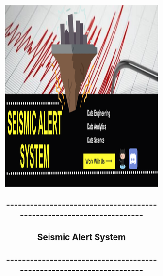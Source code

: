 <p align=center><img src='img_eng/Banner-en.png' width=2000 height=600></p>
<h1 align=center>---------------------------------------------------------------------</h1>
<h1 align=center id="sistema">Seismic Alert System</h1>
<h1 align=center>---------------------------------------------------------------------</h1>


